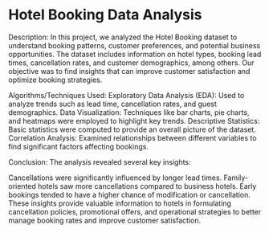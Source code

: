 # Hotel Booking Data Analysis

Description:
In this project, we analyzed the Hotel Booking dataset to understand booking patterns, customer preferences, and potential business opportunities. The dataset includes information on hotel types, booking lead times, cancellation rates, and customer demographics, among others. Our objective was to find insights that can improve customer satisfaction and optimize booking strategies.

Algorithms/Techniques Used:
Exploratory Data Analysis (EDA): Used to analyze trends such as lead time, cancellation rates, and guest demographics.
Data Visualization: Techniques like bar charts, pie charts, and heatmaps were employed to highlight key trends.
Descriptive Statistics: Basic statistics were computed to provide an overall picture of the dataset.
Correlation Analysis: Examined relationships between different variables to find significant factors affecting bookings.

Conclusion:
The analysis revealed several key insights:

Cancellations were significantly influenced by longer lead times.
Family-oriented hotels saw more cancellations compared to business hotels.
Early bookings tended to have a higher chance of modification or cancellation. These insights provide valuable information to hotels in formulating cancellation policies, promotional offers, and operational strategies to better manage booking rates and improve customer satisfaction.
